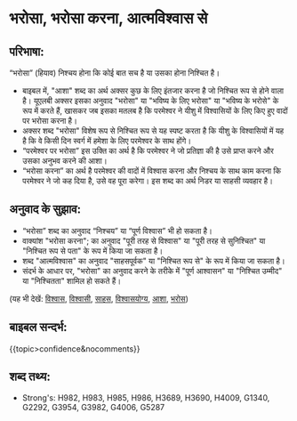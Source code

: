 ﻿# भरोसा, भरोसा करना, आत्मविश्वास से #

## परिभाषा: ##

“भरोसा” (हियाव) निश्चय होना कि कोई बात सच है या उसका होना निश्चित है।

* बाइबल में, "आशा" शब्द का अर्थ अक्सर कुछ के लिए इंतजार करना है जो निश्चित रूप से होने वाला है। यूएलबी अक्सर इसका अनुवाद "भरोसा" या "भविष्य के लिए भरोसा" या "भविष्य के भरोसे" के रूप में करते हैं, खासकर जब इसका मतलब है कि परमेश्वर ने यीशु में विश्वासियों के लिए किए हुए वादों पर भरोसा करना है।
* अक्सर शब्द "भरोसा" विशेष रूप से निश्चित रूप से यह स्पष्ट करता है कि यीशु के विश्वासियों में यह है कि वे किसी दिन स्वर्ग में हमेशा के लिए परमेश्वर के साथ होंगे।
* “परमेश्वर पर भरोसा” इस उक्ति का अर्थ है कि परमेश्वर ने जो प्रतिज्ञा की है उसे प्राप्त करने और उसका अनुभव करने की आशा।
* “भरोसा करना” का अर्थ है  परमेश्वर की वादों में विश्वास करना और निश्चय के साथ काम करना कि परमेश्वर ने जो कह दिया है, उसे वह पूरा करेगा। इस शब्द का अर्थ निडर या साहसी व्यवहार है।

## अनुवाद के सुझाव: ##

* “भरोसा” शब्द का अनुवाद “निश्चय” या “पूर्ण विश्वास” भी हो सकता है।
* वाक्यांश "भरोसा करना"; का अनुवाद "पूरी तरह से विश्वास" या "पूरी तरह से सुनिश्चित" या "निश्चित रूप से पता" के रूप में किया जा सकता है।
* शब्द "आत्मविश्वास" का अनुवाद "साहसपूर्वक" या "निश्चित रूप से" के रूप में किया जा सकता है।
* संदर्भ के आधार पर, "भरोसा" का अनुवाद करने के तरीके में "पूर्ण आश्वासन" या "निश्चित उम्मीद" या "निश्चितता" शामिल हो सकते हैं।

(यह भी देखें: [विश्वास](../kt/believe.md), [विश्वासी](../kt/believer.md), [साहस](../other/bold.md), [विश्वासयोग्य](../kt/faithful.md), [आशा](../kt/hope.md), [भरोस](../kt/trust.md))

## बाइबल सन्दर्भ: ##

{{topic>confidence&nocomments}}

## शब्द तथ्य: ##

* Strong's: H982, H983, H985, H986, H3689, H3690, H4009, G1340, G2292, G3954, G3982, G4006, G5287
